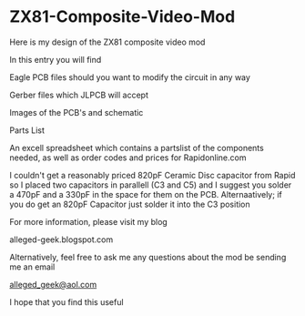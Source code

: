# ZX81-Composite-Video-Mod
Here is my design of the ZX81 composite video mod

In this entry you will find 


Eagle PCB files should you want to modify the circuit in any way

Gerber files which JLPCB will accept

Images of the PCB's and schematic

Parts List

An excell spreadsheet which contains a partslist of the components needed, as well as order codes and prices for Rapidonline.com

I couldn't get a reasonably priced 820pF Ceramic Disc capacitor from Rapid so I placed two capacitors in parallell (C3 and C5) and I suggest you solder a 
470pF and a 330pF in the space for them on the PCB. Alternaatively; if you do get an 820pF Capacitor just solder it into the C3 position

For more information, please visit my blog 

alleged-geek.blogspot.com

Alternatively, feel free to ask me any questions about the mod be sending me an email 

alleged_geek@aol.com

I hope that you find this useful
